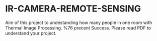 # IR-CAMERA-REMOTE-SENSING
 Aim of this project to undestanding how many people in one room with Thermal Image Processing. %76 precent Success. Please read PDF to understand your project.
